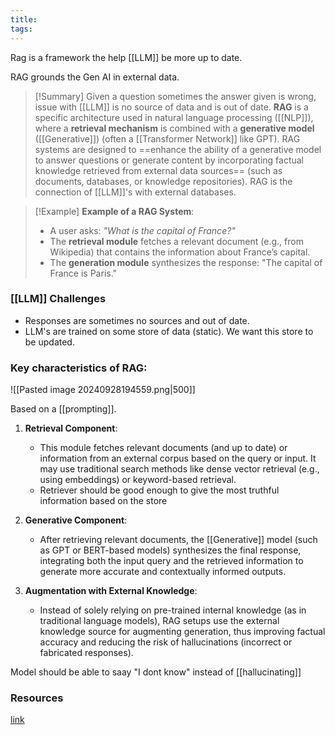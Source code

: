 ```yaml
---
title: 
tags: 
---
```

Rag is a framework the help [[LLM]] be more up to date.

RAG grounds the Gen AI in external data.

>[!Summary]
> Given a question sometimes the answer given is wrong, issue with [[LLM]] is no source of data and is out of date.  **RAG** is a specific architecture used in natural language processing ([[NLP]]), where a **retrieval mechanism** is combined with a **generative model** ([[Generative]]) (often a [[Transformer Network]] like GPT). RAG systems are designed to ==enhance the ability of a generative model to answer questions or generate content by incorporating factual knowledge retrieved from external data sources== (such as documents, databases, or knowledge repositories). RAG is the connection of [[LLM]]'s with external databases. 

>[!Example]
> **Example of a RAG System**:
> - A user asks: *"What is the capital of France?"*
> - The **retrieval module** fetches a relevant document (e.g., from Wikipedia) that contains the information about France’s capital.
> - The **generation module** synthesizes the response: "The capital of France is Paris."

### [[LLM]] Challenges
- Responses are sometimes no sources and out of date.
- LLM's are trained on some store of data (static).  We want this store to be updated.
### Key characteristics of RAG:

![[Pasted image 20240928194559.png|500]]

Based on a [[prompting]].

1. **Retrieval Component**:
   - This module fetches relevant documents (and up to date) or information from an external corpus based on the query or input. It may use traditional search methods like dense vector retrieval (e.g., using embeddings) or keyword-based retrieval.
   - Retriever should be good enough to give the most truthful information based on the store
   
2. **Generative Component**:
   - After retrieving relevant documents, the [[Generative]] model (such as GPT or BERT-based models) synthesizes the final response, integrating both the input query and the retrieved information to generate more accurate and contextually informed outputs.
   
3. **Augmentation with External Knowledge**:
   - Instead of solely relying on pre-trained internal knowledge (as in traditional language models), RAG setups use the external knowledge source for augmenting generation, thus improving factual accuracy and reducing the risk of hallucinations (incorrect or fabricated responses).

Model should be able to saay "I dont know" instead of [[hallucinating]]

### Resources

[link](https://www.youtube.com/watch?v=T-D1OfcDW1M)
